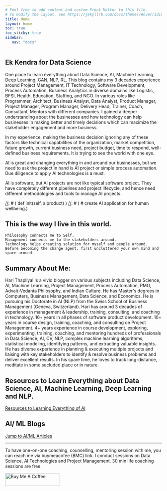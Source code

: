 ```yaml
---
# Feel free to add content and custom Front Matter to this file.
# To modify the layout, see https://jekyllrb.com/docs/themes/#overriding-theme-defaults
title: Home
layout: home
toc: true
toc_sticky: true
sidebar:
   nav: "docs"
---
```


<style>
  .center {
  display: block;
  margin-left: auto;
  margin-right: auto;
  width: 75%;
}
</style>

## Ek Kendra for Data Science
One place to learn everything about Data Science, AI, Machine Learning, Deep Learning, GAN, NLP, RL. This blog contains my 3 decades experience around Project Management, IT Technology, Software Development, Process Automation, Business Analytics in diverse domains like Logistic, BFSI, Health, Education, Staffing, and NGO. In various roles like Programmer, Architect, Business Analyst, Data Analyst, Product Manager, Project Manager, Program Manager, Delivery Head, Trainer, Coach, Consultant, Mentors with different companies. I gained a deeper understanding about the businesses and how technology can help businesses in making better and timely decisions which can maximize the stakeholder engagement and more business. 

In my experience, making the business decision ignoring any of these factors like technical capabilities of the organization, market competition, future growth, current business need, project budget, time to respond, well-defined business requirements. It is trying to see the world with one eye.

AI is great and changing everything in and around our businesses, but we need to ask the project in hand is AI project or simple process automation. Due diligence to apply AI technologies is a must.

AI is software, but AI projects are not like typical software project. They have completely different pipelines and project lifecycle, and hence need different methodologies and tools to manage AI projects.

 <script src="https://gist.github.com/dasarpai/6dea9df613fc708b258dbca6446759bb.js"></script>
 
[//]: # (from human.neuron import silicon.neuron)
[//]: # (from human.intelligence import compassion)
[//]: # (from cosmic.intelligence import consciousness)
[//]: # (from nature import beauty)
[//]: # (def class:)
[//]: # (     def init(self, aiproduct) )
[//]: # (	   # create AI application for human wellbeing.)

## This is the way I live in this world.
	Philosophy connects me to Self,   
	Management connects me to the stakeholders around,   
	Technology helps creating solution for myself and people around.   
	Before becoming the change agent, first uncluttered your own mind and space around.     
   
		
## Summary About Me: 
Hari Thapliyal is a vivid blogger on various subjects including Data Science, AI, Machine Learning, Project Management, Process Automation, PMO, Advait-Vedanta Philosophy, and Indian Culture. He has Master's degrees in Computers, Business Management, Data Science, and Economics. He is pursuing his Doctorate in AI (NLP) from the Swiss School of Business Management (Geneva, Switzerland). Hari has around 3 decades of experience in management & leadership, training, consulting, and coaching in technology. 16+ years in all phases of software product development. 10+ years in course design, training, coaching, and consulting on Project Management. 4+ years experience in course development, exploring, experimenting, training, coaching, and mentoring hundreds of professionals in Data Science, AI, CV, NLP, complex machine learning algorithms, statistical modeling, identifying patterns, and extracting valuable insights. He has diverse experience in planning & executing multiple projects and liaising with key stakeholders to identify & resolve business problems and deliver excellent results. In his spare time, he loves to track long-distance, meditate in some secluded place or in nature.


## Resources to Learn Everything about Data Science, AI, Machine Learning, Deep Learning and NLP.
   [Resources to Learning Everything of AI](/dsblog/all-resources-to-learn-data-science)

## AI/ ML Blogs
   [Jump to AI/ML Articles](/dsblog)

<hr>

To have one-on-one coaching, counselling, mentoring session with me, you can reach me via buymeacofee (BMC) link. I conduct sessions on Data Science, AI Technologies and Project Management. 30 min life coaching sessions are free.

<a href="https://www.buymeacoffee.com/harithapliyal" rel="nofolloaw"><img src="https://camo.githubusercontent.com/c3f856bacd5b09669157ed4774f80fb9d8622dd45ce8fdf2990d3552db99bd27/68747470733a2f2f7777772e6275796d6561636f666665652e636f6d2f6173736574732f696d672f637573746f6d5f696d616765732f6f72616e67655f696d672e706e67" alt="Buy Me A Coffee" style="height: 41px; width: 174px; max-width: 100%;" data-canonical-src="https://www.buymeacoffee.com/assets/img/custom_images/orange_img.png"></a>
